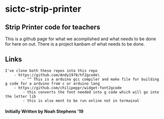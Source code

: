 # sictc-strip-printer
## Strip Printer code for teachers
This is a github page for what we acomplished and what needs to be done for here on out. There is a project kanbam of what needs to be done.



## Links
    I've clone both these repos into this repo
        - https://github.com/Andy1978/hf2gcode\
            - ^^ This is a arduino gcc compiler and make file for building g code for a arduino from c or arduino lang
        - https://github.com/chilipeppr/widget-font2gcode
            - this converts the font needed into g code which will go into the letter lib
            - this is also ment to be run online not in termainal


#### Initially Written by Noah Stephens '19
